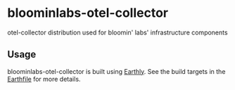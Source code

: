 # bloominlabs-otel-collector

otel-collector distribution used for bloomin' labs' infrastructure components

## Usage

bloominlabs-otel-collector is built using [Earthly](https://docs.earthly.dev/).
See the build targets in the [Earthfile](./earthfile) for more details.
